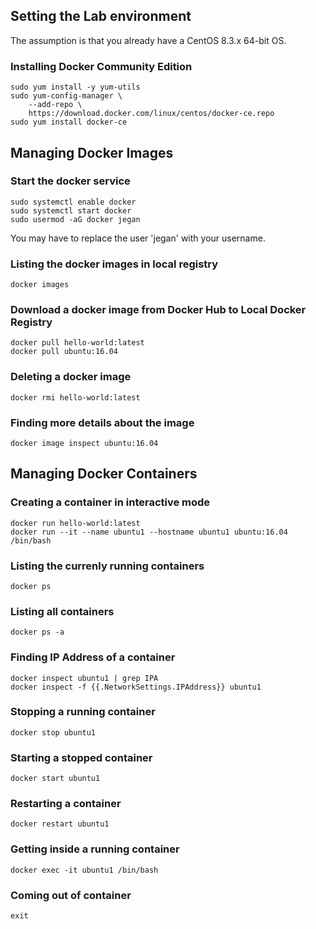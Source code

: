 ## Setting the Lab environment
The assumption is that you already have a CentOS 8.3.x 64-bit OS.

### Installing Docker Community Edition
```
sudo yum install -y yum-utils
sudo yum-config-manager \
    --add-repo \
    https://download.docker.com/linux/centos/docker-ce.repo
sudo yum install docker-ce
```

## Managing Docker Images

### Start the docker service
```
sudo systemctl enable docker
sudo systemctl start docker
sudo usermod -aG docker jegan
```
You may have to replace the user 'jegan' with your username.

### Listing the docker images in local registry
```
docker images
```

### Download a docker image from Docker Hub to Local Docker Registry
```
docker pull hello-world:latest
docker pull ubuntu:16.04
```

### Deleting a docker image
```
docker rmi hello-world:latest

```

### Finding more details about the image
```
docker image inspect ubuntu:16.04
```

## Managing Docker Containers

### Creating a container in interactive mode
```
docker run hello-world:latest
docker run --it --name ubuntu1 --hostname ubuntu1 ubuntu:16.04 /bin/bash
```

### Listing the currenly running containers
```
docker ps
```

### Listing all containers
```
docker ps -a
```

### Finding IP Address of a container
```
docker inspect ubuntu1 | grep IPA
docker inspect -f {{.NetworkSettings.IPAddress}} ubuntu1
```

### Stopping a running container
```
docker stop ubuntu1
```

### Starting a stopped container
```
docker start ubuntu1
```

### Restarting a container
```
docker restart ubuntu1
```

### Getting inside a running container
```
docker exec -it ubuntu1 /bin/bash
```

### Coming out of container
```
exit
```
